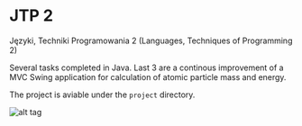 # JTP 2
Języki, Techniki Programowania 2 (Languages, Techniques of Programming 2)

Several tasks completed in Java. Last 3 are a continous improvement of a MVC Swing application for calculation of atomic particle mass and energy.

The project is aviable under the `project` directory.

![alt tag](https://cloud.githubusercontent.com/assets/8882153/14538226/f8b1e9d4-027a-11e6-9376-0abea2404f76.PNG)

